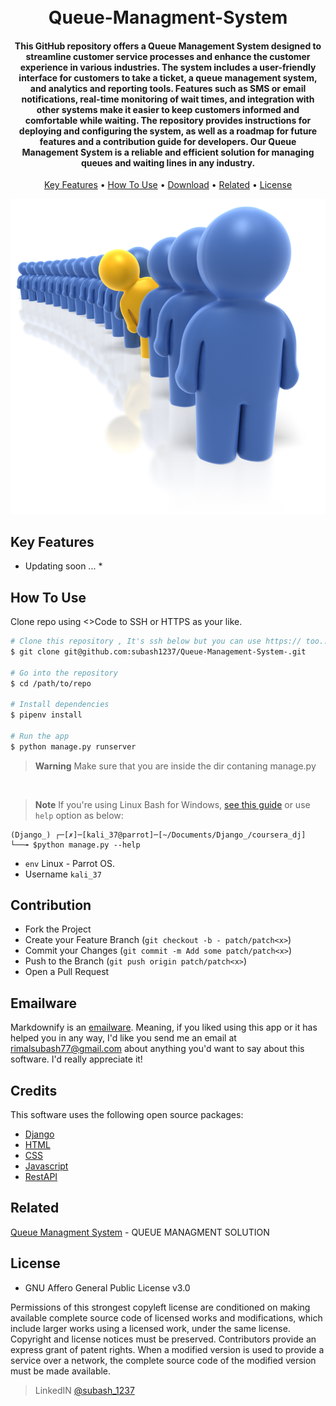 
<h1 align="center">
  <br>
  Queue-Managment-System
  <br>
</h1>

<h4 align="center">This GitHub repository offers a Queue Management System designed to streamline customer service processes and enhance the customer experience in various industries. The system includes a user-friendly interface for customers to take a ticket, a queue management system, and analytics and reporting tools. Features such as SMS or email notifications, real-time monitoring of wait times, and integration with other systems make it easier to keep customers informed and comfortable while waiting. The repository provides instructions for deploying and configuring the system, as well as a roadmap for future features and a contribution guide for developers. Our Queue Management System is a reliable and efficient solution for managing queues and waiting lines in any industry.</h4>

<p align="center">
  <a href="#key-features">Key Features</a> •
  <a href="#how-to-use">How To Use</a> •
  <a href="#download">Download</a> •
  <a href="#related">Related</a> •
  <a href="#license">License</a>
</p>

![Queue Management System](queue.jpeg "Queue Management System")



## Key Features

* Updating soon ... *

## How To Use

Clone repo using <>Code to SSH or HTTPS as your like.

```bash
# Clone this repository , It's ssh below but you can use https:// too....
$ git clone git@github.com:subash1237/Queue-Management-System-.git

# Go into the repository
$ cd /path/to/repo

# Install dependencies
$ pipenv install

# Run the app
$ python manage.py runserver

```

> **Warning** 
> Make sure that you are inside the dir contaning manage.py
<br>

> **Note**
> If you're using Linux Bash for Windows, [see this guide](https://docs.djangoproject.com/en/4.1/topics/install/) or use `help` option as below:

    (Django_) ┌─[✗]─[kali_37@parrot]─[~/Documents/Django_/coursera_dj]
    └──╼ $python manage.py --help

- `env`  Linux - Parrot OS.
- Username `kali_37`



## Contribution

- Fork the Project
- Create your Feature Branch (`git checkout -b - patch/patch<x>`)
- Commit your Changes (`git commit -m Add some patch/patch<x>`)
- Push to the Branch (`git push origin patch/patch<x>`)
- Open a Pull Request

## Emailware

Markdownify is an [emailware](https://en.wiktionary.org/wiki/emailware). Meaning, if you liked using this app or it has helped you in any way, I'd like you send me an email at <rimalsubash77@gmail.com> about anything you'd want to say about this software. I'd really appreciate it!

## Credits

This software uses the following open source packages:


- [Django](https://github.com/django/django)
- [HTML](#)
- [CSS](#)
- [Javascript](https://github.com/topics/javascript)
- [RestAPI](https://docs.github.com/en/rest?apiVersion=2022-11-28)


## Related

[Queue Managment System](https://www.qmatic.com/) - QUEUE MANAGMENT SOLUTION

## License

- GNU Affero General Public License v3.0


Permissions of this strongest copyleft license are conditioned on making available complete source code of licensed works and modifications, which include larger works using a licensed work, under the same license. Copyright and license notices must be preserved. Contributors provide an express grant of patent rights. When a modified version is used to provide a service over a network, the complete source code of the modified version must be made available.



> LinkedIN [@subash_1237](https://www.linkedin.com/in/subash-rimal-42b555229/)






<section class="relative flex items-center justify-center overflow-hidden min-h-120 flex-none" style="background-image: url(&quot;https://images.unsplash.com/photo-1528867673193-aed5a6f9fbc0?crop=entropy&amp;cs=tinysrgb&amp;fit=max&amp;fm=jpg&amp;ixid=MnwyNjI5NjF8MHwxfHNlYXJjaHw2fHxRdWV1ZXxlbnwwfHx8fDE2Nzg0Njk4MTA&amp;ixlib=rb-4.0.3&amp;q=80&amp;w=1080&quot;); background-position: center center; background-size: cover;"></section>
